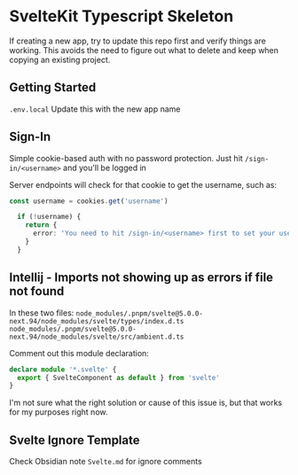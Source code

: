 # SvelteKit Typescript Skeleton

If creating a new app, try to update this repo first and verify things are working. This avoids the need to figure out what to delete and keep when copying an existing project.

## Getting Started

`.env.local` Update this with the new app name

## Sign-In

Simple cookie-based auth with no password protection. Just hit `/sign-in/<username>` and you'll be logged in

Server endpoints will check for that cookie to get the username, such as:

```typescript
const username = cookies.get('username')

  if (!username) {
    return {
      error: 'You need to hit /sign-in/<username> first to set your username',
    }
  }
```

## Intellij - Imports not showing up as errors if file not found

In these two files:
`node_modules/.pnpm/svelte@5.0.0-next.94/node_modules/svelte/types/index.d.ts`
`node_modules/.pnpm/svelte@5.0.0-next.94/node_modules/svelte/src/ambient.d.ts`

Comment out this module declaration:

```typescript
declare module '*.svelte' {
  export { SvelteComponent as default } from 'svelte'
}
```

I'm not sure what the right solution or cause of this issue is, but that works for my purposes right now.

## Svelte Ignore Template

Check Obsidian note `Svelte.md` for ignore comments
